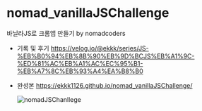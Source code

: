 # nomad_vanillaJSChallenge
바닐라JS로 크롬앱 만들기 by nomadcoders

- 기록 및 후기
  https://velog.io/@ekkk/series/JS-%EB%B0%94%EB%8B%90%EB%9D%BCJS%EB%A1%9C-%ED%81%AC%EB%A1%AC%EC%95%B1-%EB%A7%8C%EB%93%A4%EA%B8%B0
  
  
- 완성본
  https://ekkk1126.github.io/nomad_vanillaJSChallenge/


  ![nomadJSChanllege](https://github.com/ekkk1126/nomad_vanillaJSChallenge/assets/115553490/10c55bf1-d543-4d40-915e-1583e5c3c773)


  
  

